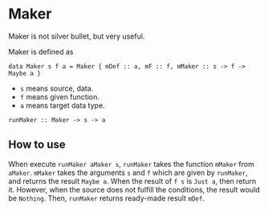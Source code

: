 Maker
====

Maker is not silver bullet, but very useful.

Maker is defined as
```
data Maker s f a = Maker { mDef :: a, mF :: f, mMaker :: s -> f -> Maybe a }
```

* `s` means source, data.
* `f` means given function.
* `a` means target data type.

`runMaker :: Maker -> s -> a`

## How to use

When execute `runMaker aMaker s`,
`runMaker` takes the function `mMaker` from `aMaker`.
`mMaker` takes the arguments `s` and `f` which are given by `runMaker`, and returns the result `Maybe a`.
When the result of `f s` is `Just a`, then return it.
However, when the source does not fulfill the conditions, the result would be `Nothing`.
Then, `runMaker` returns ready-made result `mDef`.

